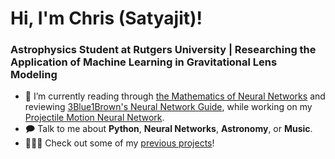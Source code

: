 # Hi, I'm Chris (Satyajit)!

### Astrophysics Student at Rutgers University | Researching the Application of Machine Learning in Gravitational Lens Modeling
- 🔭 I’m currently reading through [the Mathematics of Neural Networks](https://arxiv.org/pdf/2403.04807) and reviewing [3Blue1Brown's Neural Network Guide](https://www.3blue1brown.com/lessons/backpropagation), while working on my [Projectile Motion Neural Network](https://github.com/satyajitlion/Projectile_Motion_Network).
- 🗩 Talk to me about **Python**, **Neural Networks**, **Astronomy**, or **Music**.
- 👨🏻‍🔬 Check out some of my [previous projects](https://github.com/satyajitlion/PhysicsSimulations)!
